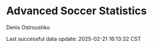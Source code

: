 # Advanced Soccer Statistics
Denis Ostroushko

<!-- gfm -->

Last successful data update: 2025-02-21 16:13:32 CST
